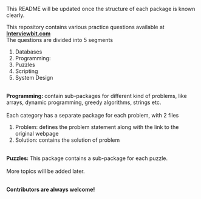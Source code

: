 This README will be updated once the structure of each package is known clearly.<br>

This repository contains various practice questions available at <a href="https://www.interviewbit.com/practice/"><b>Interviewbit.com</b></a><br>
The questions are divided into 5 segments
1. Databases
2. Programming: 
3. Puzzles
4. Scripting
5. System Design<br><br>

<b>Programming: </b>contain sub-packages for different kind of problems, like arrays, dynamic programming, greedy algorithms, strings etc.<br><br>
Each category has a separate package for each problem, with 2 files <br>
1. Problem: defines the problem statement along with the link to the original webpage
2. Solution: contains the solution of problem<br><br>

<b>Puzzles: </b>This package contains a sub-package for each puzzle.<br><br>
More topics will be added later.<br><br>

<b>Contributors are always welcome!</b>
